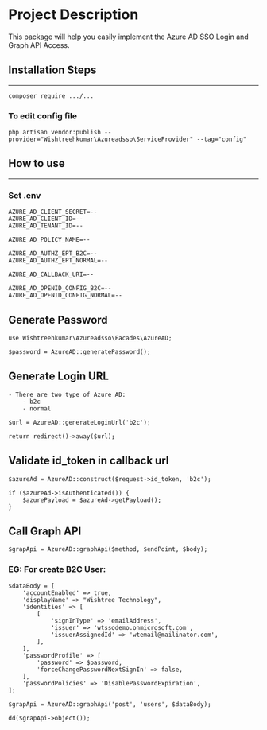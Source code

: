 # Project Description
This package will help you easily implement the Azure AD SSO Login and Graph API Access.

## Installation Steps
----------

    composer require .../...

### To edit config file
    php artisan vendor:publish --provider="Wishtreehkumar\Azureadsso\ServiceProvider" --tag="config"

## How to use
----------

### Set .env

    AZURE_AD_CLIENT_SECRET=--
    AZURE_AD_CLIENT_ID=--
    AZURE_AD_TENANT_ID=--

    AZURE_AD_POLICY_NAME=--

    AZURE_AD_AUTHZ_EPT_B2C=--
    AZURE_AD_AUTHZ_EPT_NORMAL=--

    AZURE_AD_CALLBACK_URI=--

    AZURE_AD_OPENID_CONFIG_B2C=--
    AZURE_AD_OPENID_CONFIG_NORMAL=--

## Generate Password

    use Wishtreehkumar\Azureadsso\Facades\AzureAD;
    
    $password = AzureAD::generatePassword();

## Generate Login URL

    - There are two type of Azure AD:
        - b2c
        - normal

    $url = AzureAD::generateLoginUrl('b2c');

    return redirect()->away($url);

## Validate id_token in callback url

    $azureAd = AzureAD::construct($request->id_token, 'b2c');

    if ($azureAd->isAuthenticated()) {
        $azurePayload = $azureAd->getPayload();
    }

## Call Graph API

    $grapApi = AzureAD::graphApi($method, $endPoint, $body);

### EG: For create B2C User:

    $dataBody = [
        'accountEnabled' => true,
        'displayName' => "Wishtree Technology",
        'identities' => [
            [
                'signInType' => 'emailAddress',
                'issuer' => 'wtssodemo.onmicrosoft.com',
                'issuerAssignedId' => 'wtemail@mailinator.com',
            ],
        ],
        'passwordProfile' => [
            'password' => $password,
            'forceChangePasswordNextSignIn' => false,
        ],
        'passwordPolicies' => 'DisablePasswordExpiration',
    ];

    $grapApi = AzureAD::graphApi('post', 'users', $dataBody);

    dd($grapApi->object());